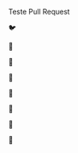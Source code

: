 Teste Pull Request

:bird:

:rabbit:

:rabbit2:

:rabbit:

:rabbit2:

:rabbit:

:rabbit2:

:couple:


